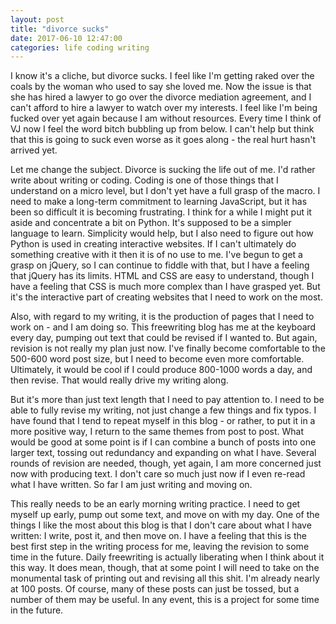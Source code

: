 ```yaml
---
layout: post
title: "divorce sucks"
date: 2017-06-10 12:47:00
categories: life coding writing
---
```


I know it's a cliche, but divorce sucks. I feel like I'm getting raked over the coals by the woman who used to say she loved me. Now the issue is that she has hired a lawyer to go over the divorce mediation agreement, and I can't afford to hire a lawyer to watch over my interests. I feel like I'm being fucked over yet again because I am without resources. Every time I think of VJ now I feel the word bitch bubbling up from below. I can't help but think that this is going to suck even worse as it goes along - the real hurt hasn't arrived yet.

Let me change the subject. Divorce is sucking the life out of me. I'd rather write about writing or coding. Coding is one of those things that I understand on a micro level, but I don't yet have a full grasp of the macro. I need to make a long-term commitment to learning JavaScript, but it has been so difficult it is becoming frustrating. I think for a while I might put it aside and concentrate a bit on Python. It's supposed to be a simpler language to learn. Simplicity would help, but I also need to figure out how Python is used in creating interactive websites. If I can't ultimately do something creative with it then it is of no use to me. I've begun to get a grasp on jQuery, so I can continue to fiddle with that, but I have a feeling that jQuery has its limits. HTML and CSS are easy to understand, though I have a feeling that CSS is much more complex than I have grasped yet. But it's the interactive part of creating websites that I need to work on the most.

Also, with regard to my writing, it is the production of pages that I need to work on - and I am doing so. This freewriting blog has me at the keyboard every day, pumping out text that could be revised if I wanted to. But again, revision is not really my plan just now. I've finally become comfortable to the 500-600 word post size, but I need to become even more comfortable. Ultimately, it would be cool if I could produce 800-1000 words a day, and then revise. That would really drive my writing along.

But it's more than just text length that I need to pay attention to. I need to be able to fully revise my writing, not just change a few things and fix typos. I have found that I tend to repeat myself in this blog - or rather, to put it in a more positive way, I return to the same themes from post to post. What would be good at some point is if I can combine a bunch of posts into one larger text, tossing out redundancy and expanding on what I have. Several rounds of revision are needed, though, yet again, I am more concerned just now with producing text. I don't care so much just now if I even re-read what I have written. So far I am just writing and moving on.

This really needs to be an early morning writing practice. I need to get myself up early, pump out some text, and move on with my day. One of the things I like the most about this blog is that I don't care about what I have written: I write, post it, and then move on. I have a feeling that this is the best first step in the writing process for me, leaving the revision to some time in the future. Daily freewriting is actually liberating when I think about it this way. It does mean, though, that at some point I will need to take on the monumental task of printing out and revising all this shit. I'm already nearly at 100 posts. Of course, many of these posts can just be tossed, but a number of them may be useful. In any event, this is a project for some time in the future.
